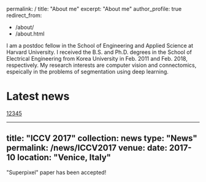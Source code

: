 permalink: /
title: "About me"
excerpt: "About me"
author_profile: true
redirect_from: 
  - /about/
  - /about.html

I am a postdoc fellow in the School of Engineering and Applied Science at Harvard University. I received the B.S. and Ph.D. degrees in the School of Electrical Engineering from Korea University in Feb. 2011 and Feb. 2018, respectively. My research interests are computer vision and connectomics, espeically in the problems of segmentation using deep learning.

Latest news
======

[12345](/talks/)


---
title: "ICCV 2017"
collection: news
type: "News"
permalink: /news/ICCV2017
venue: 
date: 2017-10
location: "Venice, Italy"
---

"Superpixel" paper has been accepted!
